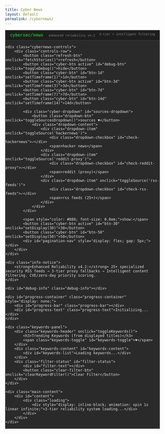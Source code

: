 ```yaml
---
title: Cyber News
layout: default
permalink: /cybernews/
---
```


<head>
  <meta name="viewport" content="width=device-width, initial-scale=1.0">
  <meta name="description" content="Enhanced cybersecurity news aggregator with 3-tier reliability system">
</head>

<style>
/* Ensure cybernews page doesn't interfere with site navigation */
body {
    overflow-x: hidden !important;
}

/* Ensure dropdown stays within viewport */
.dropdown-content {
    position: absolute !important;
    right: 0 !important;
    left: auto !important;
    max-width: calc(100vw - 20px) !important;
    z-index: 9999 !important;
}

.cybernews-container {
    max-width: 1200px;
    margin: 0 auto;
    background: var(--bg-color-dark, #2a2a2a);
    border: 1px solid #444;
    overflow: hidden;
    font-family: 'Courier New', monospace;
    color: var(--txt-color-dark, #e0e0e0);
    position: relative;
    z-index: 1;
}

[data-theme="light"] .cybernews-container {
    background: #f8f8f8;
    color: #333;
    border: 1px solid #ddd;
}

.cybernews-header {
    background: #1e1e1e;
    color: #00ff00;
    padding: 8px 15px;
    border-bottom: 1px solid #444;
    font-size: 0.9em;
}

[data-theme="light"] .cybernews-header {
    background: #e0e0e0;
    color: #006600;
    border-bottom: 1px solid #ccc;
}

.cybernews-header h1 {
    font-size: 1.1em;
    margin-bottom: 2px;
    font-weight: normal;
    display: inline;
}

.cybernews-header .subtitle {
    font-size: 0.8em;
    color: #888;
    display: inline;
    margin-left: 10px;
}

.cybernews-header .api-status {
    float: right;
    color: #888;
    font-size: 0.8em;
}

.cybernews-controls {
    padding: 8px 15px;
    background: var(--bg-color-dark, #2a2a2a);
    border-bottom: 1px solid #444;
}

[data-theme="light"] .cybernews-controls {
    background: #f0f0f0;
    border-bottom: 1px solid #ccc;
}

.controls-row {
    display: flex;
    gap: 8px;
    align-items: center;
    justify-content: flex-start;
    flex-wrap: wrap;
    padding: 2px 0;
}

.cyber-btn {
    background: #333;
    color: #ccc;
    border: 1px solid #555;
    padding: 3px 8px;
    border-radius: 2px;
    cursor: pointer;
    font-family: 'Courier New', monospace;
    font-size: 0.8em;
    transition: all 0.2s ease;
    white-space: nowrap;
}

[data-theme="light"] .cyber-btn {
    background: #ddd;
    color: #333;
    border: 1px solid #bbb;
}

.cyber-btn:hover {
    background: #444;
    border-color: #666;
}

[data-theme="light"] .cyber-btn:hover {
    background: #ccc;
    border-color: #999;
}

.cyber-btn.active {
    background: #00ff00 !important;
    color: #000 !important;
    border-color: #00ff00 !important;
}

.refresh-btn {
    background: #333;
    color: #00ff00;
    border: 1px solid #555;
    padding: 3px 8px;
    border-radius: 2px;
    cursor: pointer;
    font-family: 'Courier New', monospace;
    font-size: 0.8em;
    transition: all 0.2s ease;
}

[data-theme="light"] .refresh-btn {
    background: #ddd;
    color: #006600;
    border: 1px solid #bbb;
}

.refresh-btn:hover {
    background: #00ff00;
    color: #000;
}

.cyber-dropdown {
    position: relative;
    display: inline-block;
}

.dropdown-btn {
    background: #333;
    color: #0099ff;
    border: 1px solid #555;
    padding: 3px 8px;
    border-radius: 2px;
    cursor: pointer;
    font-family: 'Courier New', monospace;
    font-size: 0.8em;
    transition: all 0.2s ease;
}

[data-theme="light"] .dropdown-btn {
    background: #ddd;
    color: #0066cc;
    border: 1px solid #bbb;
}

.dropdown-btn:hover {
    background: #444;
    border-color: #666;
}

[data-theme="light"] .dropdown-btn:hover {
    background: #ccc;
    border-color: #999;
}

.dropdown-content {
    display: none;
    position: absolute;
    top: 100%;
    left: 0;
    background: #333;
    min-width: 180px;
    border: 1px solid #555;
    border-radius: 2px;
    z-index: 1000;
    margin-top: 2px;
}

[data-theme="light"] .dropdown-content {
    background: #fff;
    border: 1px solid #ccc;
}

.cyber-dropdown.open .dropdown-content {
    display: block;
}

.dropdown-item {
    padding: 6px 10px;
    cursor: pointer;
    font-size: 0.8em;
    color: #ccc;
    transition: background 0.2s ease;
    display: flex;
    align-items: center;
    gap: 6px;
}

[data-theme="light"] .dropdown-item {
    color: #333;
}

.dropdown-item:hover {
    background: #444;
}

[data-theme="light"] .dropdown-item:hover {
    background: #f0f0f0;
}

.dropdown-checkbox {
    width: 12px;
    height: 12px;
    border: 1px solid #666;
    background: #222;
    display: flex;
    align-items: center;
    justify-content: center;
    font-size: 10px;
    color: #00ff00;
}

[data-theme="light"] .dropdown-checkbox {
    background: #fff;
    border: 1px solid #999;
    color: #006600;
}

.loading {
    text-align: center;
    padding: 40px;
    color: #00ff00;
    font-size: 1.2em;
}

[data-theme="light"] .loading {
    color: #006600;
}

.error {
    text-align: center;
    padding: 40px;
    color: #ff6666;
    background: #2a1a1a;
    margin: 20px;
    border: 1px solid #ff6666;
}

[data-theme="light"] .error {
    color: #cc0000;
    background: #ffe0e0;
    border: 1px solid #cc0000;
}

/* Keywords panel - now outside the grid */
.keywords-panel {
    background: #1e1e1e;
    border: 1px solid #444;
    border-radius: 4px;
    margin: 15px;
}

[data-theme="light"] .keywords-panel {
    background: #f0f0f0;
    border: 1px solid #ccc;
}

.keywords-header {
    padding: 8px 12px;
    border-bottom: 1px solid #444;
    cursor: pointer;
    user-select: none;
    display: flex;
    justify-content: space-between;
    align-items: center;
    background: #2a2a2a;
}

[data-theme="light"] .keywords-header {
    background: #e8e8e8;
    border-bottom: 1px solid #ccc;
}

.keywords-header h3 {
    margin: 0;
    font-size: 0.9em;
    color: #00ff00;
}

[data-theme="light"] .keywords-header h3 {
    color: #006600;
}

.keywords-toggle {
    font-size: 0.8em;
    color: #888;
    transition: transform 0.2s ease;
}

.keywords-toggle.collapsed {
    transform: rotate(-90deg);
}

.keywords-content {
    padding: 10px 12px;
    font-size: 0.8em;
    line-height: 1.4;
    max-height: 200px;
    overflow-y: auto;
}

.keywords-content.collapsed {
    display: none;
}

.keyword-item {
    display: inline-block;
    margin: 2px 4px 2px 0;
    padding: 2px 6px;
    background: #333;
    border: 1px solid #555;
    border-radius: 3px;
    cursor: pointer;
    transition: all 0.2s ease;
    white-space: nowrap;
    font-size: 0.75em;
}

[data-theme="light"] .keyword-item {
    background: #e0e0e0;
    border: 1px solid #bbb;
    color: #333;
}

.keyword-item:hover {
    background: #444;
    border-color: #00ff00;
}

[data-theme="light"] .keyword-item:hover {
    background: #d0d0d0;
    border-color: #006600;
}

.keyword-item.active {
    background: #00ff00;
    color: #000;
    border-color: #00ff00;
}

.keyword-count {
    color: #888;
    font-weight: bold;
}

.filter-status {
    padding: 5px 12px;
    border-top: 1px solid #444;
    background: #1a1a1a;
    font-size: 0.7em;
    color: #00ff00;
    display: none;
}

[data-theme="light"] .filter-status {
    background: #f8f8f8;
    border-top: 1px solid #ccc;
    color: #006600;
}

.filter-status.active {
    display: block;
}

.clear-filter-btn {
    background: #ff4444;
    color: #fff;
    border: 1px solid #ff6666;
    padding: 2px 8px;
    border-radius: 3px;
    cursor: pointer;
    font-family: 'Courier New', monospace;
    font-size: 0.7em;
    transition: all 0.2s ease;
    margin-top: 5px;
}

.clear-filter-btn:hover {
    background: #ff6666;
}

.debug-info {
    background: #1a1a2e;
    border: 1px solid #333;
    padding: 8px;
    margin: 15px;
    font-family: monospace;
    font-size: 0.75em;
    color: #ccc;
    max-height: 180px;
    overflow-y: auto;
    line-height: 1.2;
    display: block;
}

[data-theme="light"] .debug-info {
    background: #f8f8f8;
    border: 1px solid #ddd;
    color: #333;
}

.progress-container {
    margin: 15px;
    background: #333;
    border: 1px solid #555;
    height: 20px;
    border-radius: 4px;
    overflow: hidden;
    position: relative;
}

[data-theme="light"] .progress-container {
    background: #e0e0e0;
    border: 1px solid #ccc;
}

.progress-bar {
    height: 100%;
    background: linear-gradient(90deg, #00ff00, #00cc00);
    width: 0%;
    transition: width 0.3s ease;
    border-radius: 3px;
}

[data-theme="light"] .progress-bar {
    background: linear-gradient(90deg, #006600, #004400);
}

.progress-text {
    position: absolute;
    top: 50%;
    left: 50%;
    transform: translate(-50%, -50%);
    font-size: 0.75em;
    color: #fff;
    font-family: 'Courier New', monospace;
    font-weight: bold;
    text-shadow: 1px 1px 1px rgba(0,0,0,0.8);
    white-space: nowrap;
}

.info-notice {
    background: #1a2a1a;
    border: 1px solid #555;
    padding: 8px 15px;
    margin: 8px 15px;
    font-size: 0.8em;
    color: #ccc;
    border-left: 3px solid #00ff00;
}

[data-theme="light"] .info-notice {
    background: #f0f8f0;
    border: 1px solid #ddd;
    color: #333;
    border-left: 3px solid #006600;
}

.main-content {
    margin: 0 15px;
}

.stories {
    padding: 0 0 15px 0;
}

.story {
    background: var(--bg-color-dark, #2a2a2a);
    margin: 8px 0;
    padding: 12px;
    border: 1px solid #444;
    transition: all 0.2s ease;
    border-left: 2px solid #666;
}

[data-theme="light"] .story {
    background: #fff;
    border: 1px solid #ddd;
    border-left: 2px solid #999;
}

.story:hover {
    border-left-color: #00ff00;
    background: #2e2e2e;
}

[data-theme="light"] .story:hover {
    border-left-color: #006600;
    background: #f8f8f8;
}

.story.reddit {
    border-left-color: #ff4500;
}

.story.rss-feed {
    border-left-color: #9966cc;
}

.story.hn {
    border-left-color: #ff6600;
}

.story.priority {
    border-left-color: #ff0066;
    background: #2a2a3a;
}

[data-theme="light"] .story.priority {
    background: #fff0f8;
}

.story-title {
    font-size: 1em;
    font-weight: normal;
    color: var(--txt-color-dark, #e0e0e0);
    margin-bottom: 8px;
    line-height: 1.3;
    cursor: pointer;
    transition: color 0.3s ease;
}

[data-theme="light"] .story-title {
    color: #333;
}

.story-title:hover {
    color: #00ff00;
}

[data-theme="light"] .story-title:hover {
    color: #006600;
}

.story-meta {
    display: flex;
    gap: 15px;
    margin-bottom: 8px;
    font-size: 0.8em;
    color: #888;
    flex-wrap: wrap;
}

.meta-item {
    display: flex;
    align-items: center;
    gap: 3px;
}

.meta-item.clickable {
    cursor: pointer;
    transition: color 0.2s ease;
}

.meta-item.clickable:hover {
    color: #00ff00;
}

[data-theme="light"] .meta-item.clickable:hover {
    color: #006600;
}

.source-indicator {
    font-size: 0.7em;
    margin-left: 5px;
    padding: 1px 4px;
    border-radius: 2px;
}

.source-hn {
    background: #ff6600;
    color: #000;
}

.source-reddit {
    background: #ff4500;
    color: #fff;
}

.source-rss {
    background: #9966cc;
    color: #fff;
}

.priority-indicator {
    background: #ff0066;
    color: #fff;
    font-size: 0.6em;
    padding: 1px 3px;
    border-radius: 2px;
    margin-left: 5px;
}

@media (max-width: 768px) {
    /* Fix hamburger menu overflow */
    .cybernews-container {
        width: 100%;
        max-width: 100vw;
        overflow-x: hidden;
    }
    
    /* Mobile button layout - arrange in 2 rows */
    .controls-row {
        justify-content: center;
        gap: 4px;
        flex-direction: row;
        align-items: center;
        flex-wrap: wrap;
    }
    
    /* Create visual separation between button groups */
    .controls-row .refresh-btn,
    .controls-row #debug-btn,
    .controls-row #btn-1d,
    .controls-row #btn-3d,
    .controls-row #btn-7d,
    .controls-row #btn-14d {
        order: 1;
        margin: 2px 1px;
    }
    
    /* Force line break before sources dropdown */
    .controls-row .cyber-dropdown,
    .controls-row span[style*="color: #888"],
    .controls-row #btn-30,
    .controls-row #btn-50,
    .controls-row #pagination-nav {
        order: 2;
        margin: 2px 1px;
    }
    
    /* Add line break between the two groups */
    .controls-row .cyber-dropdown {
        margin-left: 8px;
    }
    
    /* Force wrap after timeframe buttons */
    .controls-row #btn-14d::after {
        content: "";
        flex-basis: 100%;
        height: 0;
    }
    
    /* Smaller buttons on mobile */
    .cyber-btn,
    .refresh-btn,
    .dropdown-btn {
        font-size: 0.7em;
        padding: 2px 6px;
    }
    
    /* Constrain dropdown width */
    .dropdown-content {
        min-width: 160px;
        max-width: 90vw;
        left: 0;
        right: auto;
    }
    
    /* Make sure dropdown doesn't overflow */
    .cyber-dropdown {
        position: relative;
    }
    
    .cyber-dropdown.open .dropdown-content {
        position: absolute;
        z-index: 1000;
    }
    
    .story-meta {
        gap: 6px;
    }
    
    /* Stack story meta on very small screens */
    @media (max-width: 480px) {
        .story-meta {
            flex-direction: column;
            align-items: flex-start;
            gap: 4px;
        }
    }
}

@keyframes spin {
    0% { opacity: 0.3; }
    50% { opacity: 1; }
    100% { opacity: 0.3; }
}
</style>

<div class="cybernews-container">
    <div class="cybernews-header">
        <h1>cybersec/news</h1>
        <span class="subtitle">enhanced reliability v4.2</span>
        <span class="api-status">3-tier + intelligent filtering</span>
    </div>

    <div class="cybernews-controls">
        <div class="controls-row">
            <button class="refresh-btn" onclick="fetchStories()">refresh</button>
            <button class="cyber-btn active" id="debug-btn" onclick="toggleDebug()">hide</button>
            <button class="cyber-btn" id="btn-1d" onclick="setTimeframe(1)">1d</button>
            <button class="cyber-btn active" id="btn-3d" onclick="setTimeframe(3)">3d</button>
            <button class="cyber-btn" id="btn-7d" onclick="setTimeframe(7)">7d</button>
            <button class="cyber-btn" id="btn-14d" onclick="setTimeframe(14)">14d</button>
            
            <div class="cyber-dropdown" id="sources-dropdown">
                <button class="dropdown-btn" onclick="toggleSourcesDropdown()">sources ▼</button>
                <div class="dropdown-content">
                    <div class="dropdown-item" onclick="toggleSource('hackernews')">
                        <div class="dropdown-checkbox" id="check-hackernews">✓</div>
                        <span>hacker news</span>
                    </div>
                    <div class="dropdown-item" onclick="toggleSource('reddit-proxy')">
                        <div class="dropdown-checkbox" id="check-reddit-proxy">✓</div>
                        <span>reddit (proxy)</span>
                    </div>
                    <div class="dropdown-item" onclick="toggleSource('rss-feeds')">
                        <div class="dropdown-checkbox" id="check-rss-feeds">✓</div>
                        <span>rss feeds (25+)</span>
                    </div>
                </div>
            </div>
            
            <span style="color: #888; font-size: 0.8em;">show:</span>
            <button class="cyber-btn active" id="btn-30" onclick="setDisplay(30)">30</button>
            <button class="cyber-btn" id="btn-50" onclick="setDisplay(50)">50</button>
            <div id="pagination-nav" style="display: flex; gap: 5px;"></div>
        </div>
    </div>

    <div class="info-notice">
        <strong>Enhanced Reliability v4.2:</strong> 25+ specialized security RSS feeds → 3-tier proxy fallbacks → Intelligent content filtering. CVE/zero-day priority scoring.
    </div>

    <div id="debug-info" class="debug-info"></div>
    
    <div id="progress-container" class="progress-container" style="display: none;">
        <div id="progress-bar" class="progress-bar"></div>
        <div id="progress-text" class="progress-text">Initializing...</div>
    </div>

    <div class="keywords-panel">
        <div class="keywords-header" onclick="toggleKeywords()">
            <h3>Trending Keywords (from displayed titles)</h3>
            <span class="keywords-toggle" id="keywords-toggle">▼</span>
        </div>
        <div class="keywords-content" id="keywords-content">
            <div id="keywords-list">Loading keywords...</div>
        </div>
        <div class="filter-status" id="filter-status">
            <div id="filter-text"></div>
            <button class="clear-filter-btn" onclick="clearKeywordFilter()">Clear Filter</button>
        </div>
    </div>

    <div class="main-content">
        <div id="content">
            <div class="loading">
                <div style="display: inline-block; animation: spin 1s linear infinite;">3-tier reliability system loading...</div>
            </div>
        </div>
    </div>
</div>

<!-- RSS Parser Library -->
<script src="https://unpkg.com/rss-parser@3.13.0/dist/rss-parser.min.js"></script>

<script>
    // Global state
    let currentTimeframe = 3;
    let debugMode = true;
    let displayPerPage = 30;
    let currentPage = 1;
    let allStories = [];
    let filteredStories = [];
    let debugOutput = '';
    let keywordsExpanded = true;
    let activeKeywordFilter = null;
    let extractedKeywords = {};
    
    // Progress tracking
    let totalOperations = 0;
    let completedOperations = 0;
    
    const sources = {
        hackernews: true,
        'reddit-proxy': true,
        'rss-feeds': true
    };

    // Tier 1: Specialized RSS feeds
    const rssFeeds = {
        bleeping: 'https://www.bleepingcomputer.com/feed/',
        thehackernews: 'https://thehackernews.com/feeds/posts/default',
        darkreading: 'https://www.darkreading.com/rss.xml',
        infosecmag: 'https://www.infosecurity-magazine.com/rss/news/',
        exploitdb: 'https://www.exploit-db.com/rss.xml',
        apisecurity: 'https://apisecurity.io/feed/index.xml',
        f5labs: 'https://www.f5.com/labs/rss-feeds/all.xml',
        cisa: 'https://www.cisa.gov/cybersecurity-advisories/all.xml',
        krebs: 'https://krebsonsecurity.com/feed/',
        securityweek: 'https://www.securityweek.com/feed/',
        cybersecuritynews: 'https://cybersecuritynews.com/feed/',
        securityaffairs: 'https://securityaffairs.co/wordpress/feed',
        hackread: 'https://www.hackread.com/feed/',
        crowdstrike: 'https://www.crowdstrike.com/blog/feed/',
        checkpoint: 'https://blog.checkpoint.com/feed/',
        paloalto: 'https://unit42.paloaltonetworks.com/feed/',
        microsoft_security: 'https://www.microsoft.com/security/blog/feed/',
        google_security: 'https://security.googleblog.com/feeds/posts/default',
        fireeye: 'https://www.mandiant.com/resources/blog/rss.xml',
        securelist: 'https://securelist.com/feed/',
        recorded_future: 'https://www.recordedfuture.com/feed',
        badcyber: 'https://badcyber.com/feed/',
        schneier: 'https://www.schneier.com/blog/atom.xml',
        malwaretech: 'https://www.malwaretech.com/feed',
        cyberscoop: 'https://www.cyberscoop.com/feed/'
    };

    const corsProxies = [
        'https://corsproxy.io/?',
        'https://api.allorigins.win/get?url=',
        'https://thingproxy.freeboard.io/fetch/',
        'https://api.codetabs.com/v1/proxy?quest='
    ];
    
    function log(message) {
        console.log(message);
        const timestamp = new Date().toLocaleTimeString();
        debugOutput += `<div>[${timestamp}] ${message}</div>`;
        const debugDiv = document.getElementById('debug-info');
        if (debugDiv && debugMode) {
            debugDiv.innerHTML = debugOutput;
            debugDiv.scrollTop = debugDiv.scrollHeight;
        }
        updateProgress();
    }
    
    // FIXED: New function that extracts keywords only from the final displayed story titles
    function extractKeywordsFromFinalResults(stories) {
        const keywordCounts = {};
        const stopWords = new Set([
            'the', 'and', 'or', 'but', 'in', 'on', 'at', 'to', 'for', 'of', 'with', 'by', 
            'from', 'up', 'about', 'into', 'through', 'during', 'before', 'after', 'above', 
            'below', 'between', 'among', 'against', 'within', 'without', 'throughout', 'upon',
            'a', 'an', 'is', 'are', 'was', 'were', 'be', 'been', 'being', 'have', 'has', 'had',
            'do', 'does', 'did', 'will', 'would', 'could', 'should', 'may', 'might', 'must',
            'can', 'this', 'that', 'these', 'those', 'i', 'you', 'he', 'she', 'it', 'we', 'they',
            'new', 'now', 'more', 'also', 'just', 'how', 'what', 'when', 'where', 'why', 'who'
        ]);
        
        // Only analyze titles from the final displayed stories
        stories.forEach(story => {
            const titleText = story.title?.toLowerCase() || '';
            
            // Extract CVE patterns from titles only
            const cveMatches = titleText.match(/cve-\d{4}-\d+/g);
            if (cveMatches) {
                cveMatches.forEach(cve => {
                    const normalizedCVE = cve.toUpperCase();
                    keywordCounts[normalizedCVE] = (keywordCounts[normalizedCVE] || 0) + 1;
                });
            }
            
            // Extract security-relevant terms from titles only
            const words = titleText.match(/\b[a-zA-Z]+\b/g) || [];
            words.forEach(word => {
                const cleanWord = word.toLowerCase().trim();
                if (stopWords.has(cleanWord) || cleanWord.length < 3) return;
                
                // Focus on security terms and company names
                const securityTerms = [
                    'whatsapp', 'telegram', 'microsoft', 'google', 'apple', 'meta', 'facebook',
                    'security', 'vulnerability', 'exploit', 'malware', 'ransomware', 'phishing', 'breach',
                    'attack', 'hack', 'cyber', 'threat', 'patch', 'critical', 'zero-day', 'apt',
                    'cisa', 'china', 'russia', 'iran', 'android', 'ios', 'windows', 'linux',
                    'bitcoin', 'cryptocurrency', 'api', 'database', 'cloud', 'aws', 'azure',
                    'chrome', 'firefox', 'safari', 'edge', 'github', 'docker', 'kubernetes',
                    'nvidia', 'intel', 'amd', 'cisco', 'zoom', 'slack', 'teams', 'discord'
                ];
                
                if (securityTerms.includes(cleanWord)) {
                    keywordCounts[cleanWord] = (keywordCounts[cleanWord] || 0) + 1;
                }
            });
        });
        
        // Filter and sort keywords - only show keywords that appear at least once
        return Object.entries(keywordCounts)
            .filter(([word, count]) => count >= 1)
            .sort((a, b) => b[1] - a[1])
            .slice(0, 20)
            .reduce((obj, [word, count]) => {
                obj[word] = count;
                return obj;
            }, {});
    }
    
    // FIXED: Simplified function that only regenerates keywords when filtering
    function updateKeywordsFromVisibleStories() {
        // For filtering, re-extract from the stories being shown
        const storiesToAnalyze = activeKeywordFilter ? filteredStories : allStories;
        
        if (storiesToAnalyze.length === 0) {
            // Don't clear keywords if we have no stories to show
            updateKeywordsDisplay();
            return;
        }
        
        // Only regenerate keywords if we're filtering, otherwise keep the original keywords from the 150 stories
        if (activeKeywordFilter) {
            extractedKeywords = extractKeywordsFromFinalResults(storiesToAnalyze);
            log(`Keywords updated for filtered view: ${storiesToAnalyze.length} stories`);
        }
        
        updateKeywordsDisplay();
    }
    
    function updateKeywordsDisplay() {
        const keywordsList = document.getElementById('keywords-list');
        if (!keywordsList) return;
        
        if (Object.keys(extractedKeywords).length === 0) {
            keywordsList.innerHTML = '<span style="color: #888;">No keywords found</span>';
            return;
        }
        
        const keywordItems = Object.entries(extractedKeywords).map(([keyword, count]) => {
            const isActive = activeKeywordFilter === keyword;
            const activeClass = isActive ? ' active' : '';
            return `<span class="keyword-item${activeClass}" onclick="filterByKeyword('${keyword}')">${keyword} <span class="keyword-count">(${count})</span></span>`;
        }).join('');
        
        keywordsList.innerHTML = keywordItems;
        log(`Keywords panel updated with ${Object.keys(extractedKeywords).length} trending terms from displayed titles`);
    }
    
    function toggleKeywords() {
        keywordsExpanded = !keywordsExpanded;
        const content = document.getElementById('keywords-content');
        const toggle = document.getElementById('keywords-toggle');
        
        if (keywordsExpanded) {
            content.classList.remove('collapsed');
            toggle.classList.remove('collapsed');
            toggle.textContent = '▼';
        } else {
            content.classList.add('collapsed');
            toggle.classList.add('collapsed');
            toggle.textContent = '▶';
        }
    }
    
    function filterByKeyword(keyword) {
        if (activeKeywordFilter === keyword) {
            clearKeywordFilter();
            return;
        }
        
        activeKeywordFilter = keyword;
        // Filter based on title only, not description
        filteredStories = allStories.filter(story => {
            const titleText = story.title?.toLowerCase() || '';
            return titleText.includes(keyword.toLowerCase());
        });
        
        currentPage = 1;
        updateKeywordsFromVisibleStories();
        displayStories();
        
        // Show filter status
        const filterStatus = document.getElementById('filter-status');
        const filterText = document.getElementById('filter-text');
        filterStatus.classList.add('active');
        filterText.textContent = `Filtering by "${keyword}" in titles - ${filteredStories.length} stories`;
        
        log(`Applied title filter: "${keyword}" - ${filteredStories.length} matching stories`);
    }
    
    function clearKeywordFilter() {
        activeKeywordFilter = null;
        filteredStories = [];
        currentPage = 1;
        
        // Reset keywords back to the original 150-story keywords
        extractedKeywords = extractKeywordsFromFinalResults(allStories);
        updateKeywordsDisplay();
        displayStories();
        
        const filterStatus = document.getElementById('filter-status');
        filterStatus.classList.remove('active');
        
        log('Cleared keyword filter - restored original keywords from 150 stories');
    }
    
    function updateProgress(customText = null) {
        const progressContainer = document.getElementById('progress-container');
        const progressBar = document.getElementById('progress-bar');
        const progressText = document.getElementById('progress-text');
        
        if (!progressContainer || !progressBar || !progressText) return;
        
        if (totalOperations === 0) {
            progressContainer.style.display = 'none';
            return;
        }
        
        const percentage = Math.min(100, (completedOperations / totalOperations) * 100);
        progressBar.style.width = percentage + '%';
        
        if (customText) {
            progressText.textContent = customText;
        } else if (percentage === 100) {
            progressText.textContent = 'Complete!';
        } else {
            progressText.textContent = `${Math.round(percentage)}% - ${completedOperations}/${totalOperations} operations`;
        }
        
        if (totalOperations > 0 && progressContainer.style.display === 'none') {
            progressContainer.style.display = 'block';
        }
        
        if (percentage >= 100) {
            setTimeout(() => {
                if (progressContainer) {
                    progressContainer.style.display = 'none';
                }
            }, 1500);
        }
    }
    
    function initializeProgress(total, text = 'Starting...') {
        totalOperations = total;
        completedOperations = 0;
        updateProgress(text);
    }
    
    function incrementProgress(text = null) {
        completedOperations++;
        updateProgress(text);
    }
    
    function resetProgress() {
        totalOperations = 0;
        completedOperations = 0;
        const progressContainer = document.getElementById('progress-container');
        if (progressContainer) {
            progressContainer.style.display = 'none';
        }
    }
    
    async function fetchWithTimeout(fetchFunction, timeoutMs = 15000) {
        return Promise.race([
            fetchFunction(),
            new Promise((_, reject) => 
                setTimeout(() => reject(new Error('Request timeout')), timeoutMs)
            )
        ]).catch(error => {
            log(`Error: ${error.message}`);
            return [];
        });
    }
    
    function updateButtons() {
        document.querySelectorAll('.cyber-btn').forEach(btn => btn.classList.remove('active'));
        
        const timeframeBtnId = currentTimeframe === 1 ? 'btn-1d' :
                             currentTimeframe === 3 ? 'btn-3d' :
                             currentTimeframe === 7 ? 'btn-7d' :
                             currentTimeframe === 14 ? 'btn-14d' : 'btn-3d';
        document.getElementById(timeframeBtnId).classList.add('active');
        
        document.getElementById(`btn-${displayPerPage}`).classList.add('active');
        
        const debugBtn = document.getElementById('debug-btn');
        debugBtn.textContent = debugMode ? 'hide' : 'debug';
        if (debugMode) debugBtn.classList.add('active');
        
        Object.keys(sources).forEach(source => {
            const cb = document.getElementById(`check-${source}`);
            if (cb) cb.textContent = sources[source] ? '✓' : '';
        });
        
        const debugDiv = document.getElementById('debug-info');
        if (debugDiv) {
            debugDiv.style.display = debugMode ? 'block' : 'none';
            if (debugMode) debugDiv.innerHTML = debugOutput;
        }
    }

    async function fetchRSSWithEnhancedFallback(feedUrl, sourceName) {
        const parser = new RSSParser({
            headers: {
                'User-Agent': 'Mozilla/5.0 (compatible; RSS Reader)',
            }
        });
        
        for (let i = 0; i < corsProxies.length; i++) {
            const proxy = corsProxies[i];
            try {
                log(`${sourceName}: trying proxy ${i + 1}/${corsProxies.length}`);
                
                let proxyUrl;
                if (proxy.includes('allorigins')) {
                    proxyUrl = proxy + encodeURIComponent(feedUrl);
                } else if (proxy.includes('corsproxy.io')) {
                    proxyUrl = proxy + encodeURIComponent(feedUrl);  
                } else {
                    proxyUrl = proxy + feedUrl;
                }
                
                let feedData;
                if (proxy.includes('allorigins')) {
                    const response = await fetch(proxyUrl);
                    if (response.ok) {
                        const data = await response.json();
                        if (data.contents) {
                            feedData = await parser.parseString(data.contents);
                        }
                    }
                } else {
                    feedData = await parser.parseURL(proxyUrl);
                }
                
                if (feedData && feedData.items && feedData.items.length > 0) {
                    const stories = feedData.items.map((item, index) => ({
                        objectID: `rss_${sourceName}_${index}_${Date.now()}`,
                        title: item.title,
                        author: sourceName,
                        points: Math.floor(Math.random() * 50) + 25,
                        num_comments: 0,
                        created_at: item.pubDate || item.isoDate || new Date().toISOString(),
                        url: item.link,
                        description: item.contentSnippet || item.content || '',
                        source: 'rss',
                        rss_source: sourceName
                    })).filter(story => story.title && story.url);
                    
                    log(`${sourceName}: proxy ${i + 1} succeeded with ${stories.length} stories`);
                    return stories;
                }
                
            } catch (error) {
                log(`${sourceName}: proxy ${i + 1} failed - ${error.message}`);
            }
            
            await new Promise(r => setTimeout(r, 300));
        }
        
        log(`${sourceName}: all proxy methods failed`);
        return [];
    }

    async function fetchAllRSSFeeds() {
        if (!sources['rss-feeds']) return [];
        
        log('TIER 1: Fetching RSS feeds with enhanced proxy fallbacks');
        let allRSSStories = [];
        
        const feedEntries = Object.entries(rssFeeds);
        const batchSize = 4;
        
        for (let i = 0; i < feedEntries.length; i += batchSize) {
            const batch = feedEntries.slice(i, i + batchSize);
            log(`Processing batch ${Math.floor(i/batchSize) + 1}/${Math.ceil(feedEntries.length/batchSize)}`);
            
            const batchPromises = batch.map(([feedName, feedUrl]) => 
                fetchWithTimeout(() => fetchRSSWithEnhancedFallback(feedUrl, feedName), 20000)
            );
            
            const batchResults = await Promise.all(batchPromises);
            batchResults.forEach(stories => {
                allRSSStories = allRSSStories.concat(stories);
            });
            
            incrementProgress(`RSS batch ${Math.floor(i/batchSize) + 1} complete`);
            await new Promise(r => setTimeout(r, 800));
        }
        
        log(`TIER 1 complete: ${allRSSStories.length} stories from RSS feeds`);
        return allRSSStories;
    }

    async function fetchRedditViaProxy() {
        if (!sources['reddit-proxy']) return [];
        
        log('TIER 2: Fetching Reddit via proxy');
        const subreddits = ['cybersecurity', 'netsec'];
        let allStories = [];
        
        for (const sub of subreddits) {
            const workingProxies = ['https://corsproxy.io/?', 'https://api.allorigins.win/get?url='];
            
            for (const proxy of workingProxies) {
                try {
                    const url = `${proxy}${encodeURIComponent(`https://www.reddit.com/r/${sub}/hot.json?limit=25`)}`;
                    const response = await fetch(url);
                    
                    if (response.ok) {
                        let data;
                        if (proxy.includes('allorigins')) {
                            const json = await response.json();
                            data = JSON.parse(json.contents);
                        } else {
                            data = await response.json();
                        }
                        
                        const posts = data.data?.children || [];
                        const now = new Date();
                        const cutoff = new Date(now.getTime() - (currentTimeframe * 24 * 60 * 60 * 1000));
                        
                        const stories = posts.filter(post => {
                            const p = post.data;
                            const createdDate = new Date(p.created_utc * 1000);
                            return createdDate >= cutoff && 
                                   p.url && 
                                   !p.url.includes('reddit.com/r/') && 
                                   p.score >= 10;
                        }).map(post => {
                            const p = post.data;
                            return {
                                objectID: `reddit_${p.id}`,
                                title: p.title,
                                author: `u/${p.author}`,
                                points: p.score,
                                num_comments: p.num_comments,
                                created_at: new Date(p.created_utc * 1000).toISOString(),
                                url: p.url,
                                reddit_url: `https://reddit.com${p.permalink}`,
                                source: 'reddit',
                                subreddit: sub
                            };
                        });
                        
                        allStories = allStories.concat(stories);
                        log(`Reddit r/${sub}: ${stories.length} stories`);
                        break;
                    }
                } catch (error) {
                    log(`Reddit r/${sub} failed: ${error.message}`);
                }
            }
            
            incrementProgress(`Reddit r/${sub} complete`);
            await new Promise(r => setTimeout(r, 600));
        }
        
        log(`TIER 2 complete: ${allStories.length} stories from Reddit`);
        return allStories;
    }
    
    async function fetchHackerNewsSimple() {
        if (!sources.hackernews) return [];
        
        log('TIER 3: Fetching Hacker News');
        try {
            const now = new Date();
            const cutoff = new Date(now.getTime() - (currentTimeframe * 24 * 60 * 60 * 1000));
            const timestamp = Math.floor(cutoff.getTime() / 1000);
            
            const queries = ['security', 'vulnerability', 'WhatsApp', 'cybersecurity', 'breach', 'malware'];
            let stories = [];
            
            for (let i = 0; i < queries.length; i++) {
                const query = queries[i];
                try {
                    const url = `https://hn.algolia.com/api/v1/search?query=${encodeURIComponent(query)}&tags=story&hitsPerPage=15&numericFilters=created_at_i>${timestamp}`;
                    const response = await fetch(url);
                    
                    if (response.ok) {
                        const data = await response.json();
                        stories = stories.concat(data.hits.map(hit => ({ ...hit, source: 'hackernews' })));
                        log(`HN "${query}": ${data.hits.length} results`);
                    }
                } catch (e) {
                    log(`HN query "${query}" failed: ${e.message}`);
                }
                
                incrementProgress(`HN query "${query}" complete`);
                await new Promise(r => setTimeout(r, 400));
            }
            
            log(`TIER 3 complete: ${stories.length} stories from Hacker News`);
            return stories;
            
        } catch (error) {
            log(`HN error: ${error.message}`);
            return [];
        }
    }
    
    function isRelevantCybersecStory(story) {
        const title = story.title?.toLowerCase() || '';
        const description = story.description?.toLowerCase() || '';
        const text = title + ' ' + description;
        
        const priorityKeywords = [
            'cve-202', 'cve-201', 'zero-day', '0-day', 'vulnerability', 'exploit',
            'critical security', 'security patch', 'emergency update', 'zero click',
            'whatsapp', 'ransomware', 'malware', 'spyware', 'backdoor', 'rootkit',
            'trojan', 'botnet', 'apt ', 'advanced persistent', 'supply chain attack',
            'data breach', 'cisa alert', 'security incident', 'cyber attack',
            'threat actor', 'nation state', 'security advisory'
        ];
        
        if (priorityKeywords.some(word => text.includes(word))) {
            return true;
        }
        
        const strongExclude = [
            'sports', 'weather', 'cooking', 'travel', 'music', 'movie', 'entertainment',
            'fashion', 'celebrity', 'immigration', 'election', 'politics', 'climate',
            'economy', 'stock market', 'oil price', 'interest rate', 'unemployment'
        ];
        
        if (strongExclude.some(word => text.includes(word))) {
            return false;
        }
        
        if (story.source === 'rss') {
            const highTrustSources = [
                'bleeping', 'krebs', 'securityweek', 'cybersecuritynews',
                'infosecmag', 'darkreading', 'thehackernews', 'securityaffairs',
                'hackread', 'cisa', 'exploitdb', 'apisecurity', 'f5labs',
                'crowdstrike', 'checkpoint', 'paloalto', 'microsoft_security',
                'google_security', 'fireeye', 'securelist', 'recorded_future',
                'malwaretech', 'schneier', 'badcyber'
            ];
            
            if (highTrustSources.some(source => story.rss_source?.includes(source))) {
                return true;
            }
        }
        
        const include = [
            'cyber', 'security', 'hack', 'breach', 'threat', 'attack', 'phishing',
            'privacy', 'encryption', 'surveillance', 'incident', 'forensics',
            'pentest', 'firewall', 'antivirus', 'endpoint', 'siem', 'soc',
            'authentication', 'authorization', 'compliance', 'gdpr', 'hipaa'
        ];
        
        return include.some(word => text.includes(word));
    }
    
    async function fetchStories() {
        const contentDiv = document.getElementById('content');
        debugOutput = '';
        resetProgress();
        
        log('Enhanced Reliability v4.2 starting...');
        log(`3-Tier Stack: RSS Feeds → Reddit → HN`);
        log(`Config: ${currentTimeframe}d timeframe, ${displayPerPage} per page`);
        
        let totalOps = 0;
        if (sources['rss-feeds']) {
            totalOps += Math.ceil(Object.keys(rssFeeds).length / 4);
        }
        if (sources['reddit-proxy']) {
            totalOps += 2;
        }
        if (sources.hackernews) {
            totalOps += 6;
        }
        totalOps += 5; // Processing stages + keyword extraction
        
        initializeProgress(totalOps, 'Initializing 3-tier system...');
        
        contentDiv.innerHTML = '<div class="loading"><div style="animation: spin 1s linear infinite;">3-tier reliability system loading...</div></div>';
        
        try {
            let all = [];
            
            const rssStories = await fetchWithTimeout(fetchAllRSSFeeds, 60000);
            all = all.concat(rssStories);
            log(`TIER 1 summary: ${rssStories.length} stories`);
            
            const reddit = await fetchWithTimeout(fetchRedditViaProxy, 20000);
            all = all.concat(reddit);
            log(`TIER 2 summary: ${reddit.length} stories`);
            
            const hn = await fetchWithTimeout(fetchHackerNewsSimple, 15000);
            all = all.concat(hn);
            log(`TIER 3 summary: ${hn.length} stories`);
            
            log(`=== TOTAL COLLECTED: ${all.length} stories ===`);
            incrementProgress('Processing: Time filtering...');
            
            const now = new Date();
            const cutoff = new Date(now.getTime() - (currentTimeframe * 24 * 60 * 60 * 1000));
            
            const timeFiltered = all.filter(story => {
                if (!story.created_at) return true;
                const storyDate = new Date(story.created_at);
                return storyDate >= cutoff || isNaN(storyDate.getTime());
            });
            
            log(`After time filtering: ${timeFiltered.length} stories`);
            incrementProgress('Processing: Deduplication...');
            
            const unique = [];
            const seen = new Set();
            timeFiltered.forEach(story => {
                const titleKey = story.title?.toLowerCase().replace(/[^\w\s]/g, '').substring(0, 70);
                const urlKey = story.url?.replace(/^https?:\/\/(www\.)?/, '').toLowerCase();
                const key = `${titleKey}|${urlKey}`;
                
                if (key && !seen.has(key) && story.title && story.url) {
                    seen.add(key);
                    unique.push(story);
                }
            });
            
            log(`After deduplication: ${unique.length} stories`);
            incrementProgress('Processing: Content filtering...');
            
            const filtered = unique.filter(isRelevantCybersecStory);
            log(`After cybersecurity filtering: ${filtered.length} stories`);
            
            incrementProgress('Processing: Ranking & scoring...');
            
            allStories = filtered
                .map(story => {
                    let sourceMultiplier = 1;
                    let contentBonus = 0;
                    
                    if (story.source === 'rss') sourceMultiplier = 1.8;
                    else if (story.source === 'hackernews') sourceMultiplier = 1.3;
                    else if (story.source === 'reddit') sourceMultiplier = 1.1;
                    
                    const title = story.title?.toLowerCase() || '';
                    const desc = story.description?.toLowerCase() || '';
                    const text = title + ' ' + desc;
                    
                    if (text.includes('cve-202') || text.includes('zero-day') || text.includes('0-day')) {
                        contentBonus += 50;
                    }
                    if (text.includes('critical') && text.includes('vulnerability')) {
                        contentBonus += 30;
                    }
                    if (text.includes('whatsapp') || text.includes('telegram') || text.includes('signal')) {
                        contentBonus += 25;
                    }
                    if (text.includes('ransomware') || text.includes('apt ') || text.includes('nation state')) {
                        contentBonus += 20;
                    }
                    if (text.includes('data breach') || text.includes('security incident')) {
                        contentBonus += 15;
                    }
                    
                    const recencyScore = (new Date(story.created_at).getTime() / 1000000);
                    const totalScore = ((story.points || 0) * sourceMultiplier) + contentBonus + recencyScore;
                    
                    return { ...story, totalScore, contentBonus, sourceMultiplier };
                })
                .sort((a, b) => b.totalScore - a.totalScore)
                .slice(0, 150);
            
            log(`=== FINAL RANKED SET: ${allStories.length} stories ===`);
            
            // Clear any previous filter state
            activeKeywordFilter = null;
            filteredStories = [];
            
            // FIXED: NOW extract keywords from the final 150 displayed stories ONLY
            incrementProgress('Processing: Extracting trending keywords from final results...');
            extractedKeywords = extractKeywordsFromFinalResults(allStories);
            
            log(`=== EXTRACTED ${Object.keys(extractedKeywords).length} TRENDING KEYWORDS FROM ${allStories.length} FINAL STORIES ===`);
            
            if (debugMode && allStories.length > 0) {
                log("=== TOP 15 STORIES ===");
                allStories.slice(0, 15).forEach((story, i) => {
                    const sourceDisplay = story.source === 'rss' ? `RSS-${story.rss_source}` : story.source;
                    const bonusInfo = story.contentBonus > 0 ? ` +${story.contentBonus}bonus` : '';
                    log(`${i + 1}. [${sourceDisplay}] "${story.title.substring(0, 80)}..." (${story.points}pts, x${story.sourceMultiplier?.toFixed(1)}${bonusInfo})`);
                });
                
                const priorityStories = allStories.filter(story => {
                    const text = (story.title + ' ' + story.description).toLowerCase();
                    return text.includes('cve-202') || text.includes('zero-day') || 
                           text.includes('whatsapp') || text.includes('critical') ||
                           text.includes('ransomware') || text.includes('breach');
                });
                
                if (priorityStories.length > 0) {
                    log(`🎯 FOUND ${priorityStories.length} HIGH-PRIORITY SECURITY STORIES!`);
                    priorityStories.slice(0, 10).forEach((story, i) => {
                        const source = story.source === 'rss' ? story.rss_source : story.source;
                        log(`  ${i + 1}. [${source}] "${story.title.substring(0, 85)}"`);
                    });
                } else {
                    log("ℹ️ No high-priority CVE/zero-day/breach stories found in this fetch");
                }
            }
            
            updateProgress('Complete! Displaying results...');
            displayStories();
            
        } catch (error) {
            log(`Fatal error: ${error.message}`);
            resetProgress();
            displayError();
        }
    }
    
    function displayStories() {
        const contentDiv = document.getElementById('content');
        const storiesToShow = activeKeywordFilter ? filteredStories : allStories;
        
        if (storiesToShow.length === 0) {
            contentDiv.innerHTML = '<div class="error"><h3>No cybersecurity stories found</h3><p>Try refresh or different timeframe. Check debug for details.</p></div>';
            return;
        }
        
        const totalPages = Math.ceil(storiesToShow.length / displayPerPage);
        const start = (currentPage - 1) * displayPerPage;
        const currentStories = storiesToShow.slice(start, start + displayPerPage);
        
        let paginationHTML = '';
        if (totalPages > 1) {
            paginationHTML = `<span style="color: #888; font-size: 0.8em;">${currentPage}/${totalPages}</span>`;
            if (currentPage > 1) paginationHTML += `<button class="cyber-btn" onclick="changePage(${currentPage - 1})" style="padding: 2px 6px; font-size: 0.8em;"><</button>`;
            if (currentPage < totalPages) paginationHTML += `<button class="cyber-btn" onclick="changePage(${currentPage + 1})" style="padding: 2px 6px; font-size: 0.8em;">></button>`;
        }
        document.getElementById('pagination-nav').innerHTML = paginationHTML;
        
        const storiesHTML = currentStories.map((story, i) => {
            const num = start + i + 1;
            const date = new Date(story.created_at).toLocaleDateString();
            const domain = story.url ? new URL(story.url).hostname : 'unknown';
            
            let sourceLabel, sourceCss;
            if (story.source === 'reddit') {
                sourceLabel = 'r';
                sourceCss = 'reddit';
            } else if (story.source === 'hackernews') {
                sourceLabel = 'hn';
                sourceCss = 'hn';
            } else if (story.source === 'rss') {
                sourceLabel = story.rss_source?.substring(0, 8) || 'rss';
                sourceCss = 'rss';
            } else {
                sourceLabel = 'feed';
                sourceCss = 'rss';
            }
            
            const isPriority = story.contentBonus >= 20;
            const priorityClass = isPriority ? ' priority' : '';
            const priorityIndicator = isPriority ? '<span class="priority-indicator">HIGH</span>' : '';
            
            const commentsUrl = story.reddit_url || 
                              (story.source === 'hackernews' ? `https://news.ycombinator.com/item?id=${story.objectID}` : story.url);
            
            return `
                <div class="story ${sourceCss}${priorityClass}">
                    <div style="font-size: 0.8em; color: #666; margin-bottom: 5px;">
                        ${num}. <span class="source-indicator source-${sourceCss}">${sourceLabel}</span>${priorityIndicator}
                    </div>
                    <div class="story-title" onclick="window.open('${story.url}', '_blank')">
                        ${story.title}
                    </div>
                    <div class="story-meta">
                        <div class="meta-item"><span>${story.author}</span></div>
                        <div class="meta-item"><span>${story.points}pts</span></div>
                        ${story.contentBonus > 0 ? `<div class="meta-item"><span style="color: #00ff00;">+${story.contentBonus}</span></div>` : ''}
                        ${story.num_comments > 0 ? `<div class="meta-item clickable" onclick="window.open('${commentsUrl}', '_blank')"><span>${story.num_comments} comments</span></div>` : ''}
                        <div class="meta-item"><span>${date}</span></div>
                        <div class="meta-item"><span style="color: #666;">${domain}</span></div>
                    </div>
                </div>
            `;
        }).join('');
        
        contentDiv.innerHTML = `<div class="stories">${storiesHTML}</div>`;
        
        // Update keywords display after stories are shown
        updateKeywordsFromVisibleStories();
    }
    
    function displayError() {
        document.getElementById('content').innerHTML = '<div class="error"><h3>Error loading stories</h3><p>Check debug info and try refresh.</p><button onclick="fetchStories()" class="cyber-btn">retry</button></div>';
    }
    
    function changePage(page) {
        currentPage = page;
        displayStories();
    }
    
    function setTimeframe(days) {
        currentTimeframe = days;
        currentPage = 1;
        activeKeywordFilter = null;
        filteredStories = [];
        updateButtons();
        fetchStories();
    }
    
    function setDisplay(count) {
        displayPerPage = count;
        currentPage = 1;
        updateButtons();
        displayStories();
    }
    
    function toggleDebug() {
        debugMode = !debugMode;
        updateButtons();
    }
    
    function toggleSourcesDropdown() {
        document.getElementById('sources-dropdown').classList.toggle('open');
    }
    
    function toggleSource(source) {
        sources[source] = !sources[source];
        currentPage = 1;
        activeKeywordFilter = null;
        filteredStories = [];
        updateButtons();
        fetchStories();
    }
    
    document.addEventListener('click', (e) => {
        if (!e.target.closest('.cyber-dropdown')) {
            document.querySelectorAll('.cyber-dropdown').forEach(d => d.classList.remove('open'));
        }
    });
    
    window.addEventListener('load', () => {
        log('Enhanced Reliability v4.2 loaded');
        log('3-Tier Stack: RSS Feeds → Reddit → HN');
        updateButtons();
        
        setTimeout(() => {
            fetchStories();
        }, 1000);
    });
</script>

